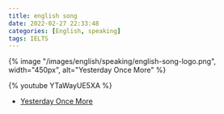 ```yaml
---
title: english song
date: 2022-02-27 22:33:48
categories: [English, speaking]
tags: IELTS
---
```


{% image "/images/english/speaking/english-song-logo.png", width="450px", alt="Yesterday Once More" %}

<!-- more -->

{% youtube YTaWayUE5XA %}

- [Yesterday Once More](https://www.youtube.com/watch?v=YTaWayUE5XA)